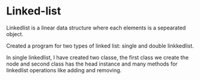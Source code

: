 # Linked-list

Linkedlist is a linear data structure where each elements is a sepearated object.

Created a program for two types of linked list: single and double linkkedlist.

In single linkedlist, I have created two classe, the first class we create the node and second class has the head instance and many methods for linkedlist operations like adding and removing.

